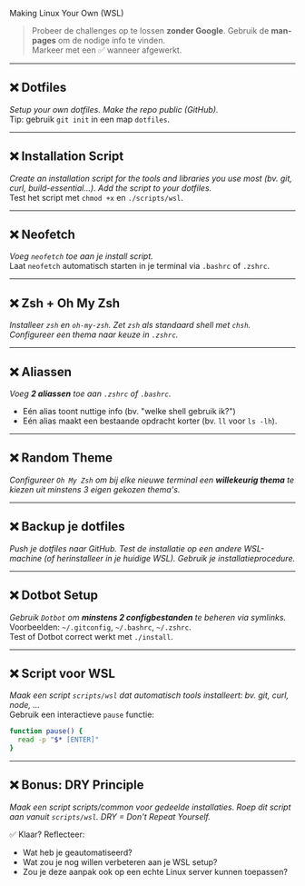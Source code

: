 Making Linux Your Own (WSL)

> Probeer de challenges op te lossen **zonder Google**. Gebruik de **man-pages** om de nodige info te vinden.  
> Markeer met een ✅ wanneer afgewerkt.

---

## ❌ Dotfiles
*Setup your own dotfiles. Make the repo public (GitHub).*  
Tip: gebruik `git init` in een map `dotfiles`.

---

## ❌ Installation Script
*Create an installation script for the tools and libraries you use most (bv. git, curl, build-essential...). Add the script to your dotfiles.*  
Test het script met `chmod +x` en `./scripts/wsl`.

---

## ❌ Neofetch
*Voeg `neofetch` toe aan je install script.*  
Laat `neofetch` automatisch starten in je terminal via `.bashrc` of `.zshrc`.

---

## ❌ Zsh + Oh My Zsh
*Installeer `zsh` en `oh-my-zsh`. Zet `zsh` als standaard shell met `chsh`. Configureer een thema naar keuze in `.zshrc`.*

---

## ❌ Aliassen
*Voeg **2 aliassen** toe aan `.zshrc` of `.bashrc`.*  
- Eén alias toont nuttige info (bv. "welke shell gebruik ik?")  
- Eén alias maakt een bestaande opdracht korter (bv. `ll` voor `ls -lh`).

---

## ❌ Random Theme
*Configureer `Oh My Zsh` om bij elke nieuwe terminal een **willekeurig thema** te kiezen uit minstens 3 eigen gekozen thema's.*

---

## ❌ Backup je dotfiles
*Push je dotfiles naar GitHub. Test de installatie op een andere WSL-machine (of herinstalleer in je huidige WSL). Gebruik je installatieprocedure.*

---

## ❌ Dotbot Setup
*Gebruik `Dotbot` om **minstens 2 configbestanden** te beheren via symlinks.*  
Voorbeelden: `~/.gitconfig`, `~/.bashrc`, `~/.zshrc`.  
Test of Dotbot correct werkt met `./install`.

---

## ❌ Script voor WSL
*Maak een script `scripts/wsl` dat automatisch tools installeert: bv. git, curl, node, ...*  
Gebruik een interactieve `pause` functie:  
```bash
function pause() {
  read -p "$* [ENTER]"
}
```
---

## ❌ Bonus: DRY Principle
*Maak een script scripts/common voor gedeelde installaties. Roep dit script aan vanuit `scripts/wsl`. DRY = Don't Repeat Yourself.*

✅ Klaar? Reflecteer:
- Wat heb je geautomatiseerd?
- Wat zou je nog willen verbeteren aan je WSL setup?
- Zou je deze aanpak ook op een echte Linux server kunnen toepassen?